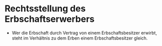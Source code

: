 # Rechtsstellung des Erbschaftserwerbers

- Wer die Erbschaft durch Vertrag von einem Erbschaftsbesitzer erwirbt, steht im Verhältnis zu dem Erben einem Erbschaftsbesitzer gleich.

